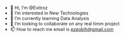 - 👋 Hi, I’m @Exitroz
- 👀 I’m interested in New Technologies
- 🌱 I’m currently learning Data Analysis
- 💞️ I’m looking to collaborate on any real timm project
- 📫 How to reach me email is ezeobih@gmail.com

<!---
Exitroz/Exitroz is a ✨ special ✨ repository because its `README.md` (this file) appears on your GitHub profile.
You can click the Preview link to take a look at your changes.
--->
